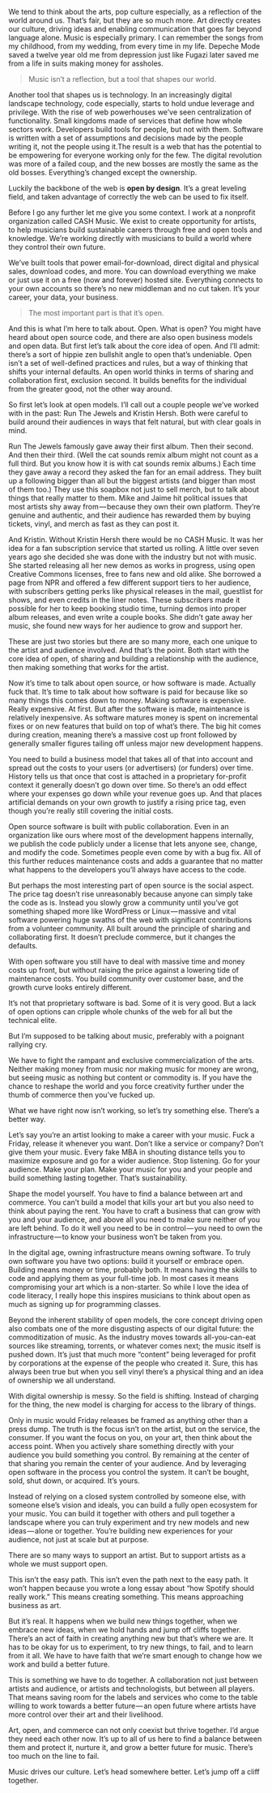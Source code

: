 We tend to think about the arts, pop culture especially, as a reflection of the world around us. That’s fair, but they are so much more. Art directly creates our culture, driving ideas and enabling communication that goes far beyond language alone. Music is especially primary. I can remember the songs from my childhood, from my wedding, from every time in my life. Depeche Mode saved a twelve year old me from depression just like Fugazi later saved me from a life in suits making money for assholes.

<blockquote>Music isn’t a reflection, but a tool that shapes our world.</blockquote>

Another tool that shapes us is technology. In an increasingly digital landscape technology, code especially, starts to hold undue leverage and privilege. With the rise of web powerhouses we’ve seen centralization of functionality. Small kingdoms made of services that define how whole sectors work. Developers build tools for people, but not with them. Software is written with a set of assumptions and decisions made by the people writing it, not the people using it.The result is a web that has the potential to be empowering for everyone working only for the few. The digital revolution was more of a failed coup, and the new bosses are mostly the same as the old bosses. Everything’s changed except the ownership.

Luckily the backbone of the web is **open by design**. It’s a great leveling field, and taken advantage of correctly the web can be used to fix itself.

Before I go any further let me give you some context. I work at a nonprofit organization called CASH Music. We exist to create opportunity for artists, to help musicians build sustainable careers through free and open tools and knowledge. We’re working directly with musicians to build a world where they control their own future.

We’ve built tools that power email-for-download, direct digital and physical sales, download codes, and more. You can download everything we make or just use it on a free (now and forever) hosted site. Everything connects to your own accounts so there’s no new middleman and no cut taken. It’s your career, your data, your business.

<blockquote>The most important part is that it’s open.</blockquote>

And this is what I’m here to talk about. Open. What is open? You might have heard about open source code, and there are also open business models and open data. But first let’s talk about the core idea of open. And I’ll admit: there’s a sort of hippie zen bullshit angle to open that’s undeniable. Open isn’t a set of well-defined practices and rules, but a way of thinking that shifts your internal defaults. An open world thinks in terms of sharing and collaboration first, exclusion second. It builds benefits for the individual from the greater good, not the other way around.

So first let’s look at open models. I’ll call out a couple people we’ve worked with in the past: Run The Jewels and Kristin Hersh. Both were careful to build around their audiences in ways that felt natural, but with clear goals in mind.

Run The Jewels famously gave away their first album. Then their second. And then their third. (Well the cat sounds remix album might not count as a full third. But you know how it is with cat sounds remix albums.) Each time they gave away a record they asked the fan for an email address. They built up a following bigger than all but the biggest artists (and bigger than most of them too.) They use this soapbox not just to sell merch, but to talk about things that really matter to them. Mike and Jaime hit political issues that most artists shy away from — because they own their own platform. They’re genuine and authentic, and their audience has rewarded them by buying tickets, vinyl, and merch as fast as they can post it.

And Kristin. Without Kristin Hersh there would be no CASH Music. It was her idea for a fan subscription service that started us rolling. A little over seven years ago she decided she was done with the industry but not with music. She started releasing all her new demos as works in progress, using open Creative Commons licenses, free to fans new and old alike. She borrowed a page from NPR and offered a few different support tiers to her audience, with subscribers getting perks like physical releases in the mail, guestlist for shows, and even credits in the liner notes. These subscribers made it possible for her to keep booking studio time, turning demos into proper album releases, and even write a couple books. She didn’t gate away her music, she found new ways for her audience to grow and support her.

These are just two stories but there are so many more, each one unique to the artist and audience involved. And that’s the point. Both start with the core idea of open, of sharing and building a relationship with the audience, then making something that works for the artist.

Now it’s time to talk about open source, or how software is made. Actually fuck that. It’s time to talk about how software is paid for because like so many things this comes down to money. Making software is expensive. Really expensive. At first. But after the software is made, maintenance is relatively inexpensive. As software matures money is spent on incremental fixes or on new features that build on top of what’s there. The big hit comes during creation, meaning there’s a massive cost up front followed by generally smaller figures tailing off unless major new development happens.

You need to build a business model that takes all of that into account and spread out the costs to your users (or advertisers) (or funders) over time. History tells us that once that cost is attached in a proprietary for-profit context it generally doesn’t go down over time. So there’s an odd effect where your expenses go down while your revenue goes up. And that places artificial demands on your own growth to justify a rising price tag, even though you’re really still covering the initial costs.

Open source software is built with public collaboration. Even in an organization like ours where most of the development happens internally, we publish the code publicly under a license that lets anyone see, change, and modify the code. Sometimes people even come by with a bug fix. All of this further reduces maintenance costs and adds a guarantee that no matter what happens to the developers you’ll always have access to the code.

But perhaps the most interesting part of open source is the social aspect. The price tag doesn’t rise unreasonably because anyone can simply take the code as is. Instead you slowly grow a community until you’ve got something shaped more like WordPress or Linux — massive and vital software powering huge swaths of the web with significant contributions from a volunteer community. All built around the principle of sharing and collaborating first. It doesn’t preclude commerce, but it changes the defaults.

With open software you still have to deal with massive time and money costs up front, but without raising the price against a lowering tide of maintenance costs. You build community over customer base, and the growth curve looks entirely different.

It’s not that proprietary software is bad. Some of it is very good. But a lack of open options can cripple whole chunks of the web for all but the technical elite.

But I’m supposed to be talking about music, preferably with a poignant rallying cry.

We have to fight the rampant and exclusive commercialization of the arts. Neither making money from music nor making music for money are wrong, but seeing music as nothing but content or commodity is. If you have the chance to reshape the world and you force creativity further under the thumb of commerce then you’ve fucked up.

What we have right now isn’t working, so let’s try something else. There’s a better way.

Let’s say you’re an artist looking to make a career with your music. Fuck a Friday, release it whenever you want. Don’t like a service or company? Don’t give them your music. Every fake MBA in shouting distance tells you to maximize exposure and go for a wider audience. Stop listening. Go for your audience. Make your plan. Make your music for you and your people and build something lasting together. That’s sustainability.

Shape the model yourself. You have to find a balance between art and commerce. You can’t build a model that kills your art but you also need to think about paying the rent. You have to craft a business that can grow with you and your audience, and above all you need to make sure neither of you are left behind. To do it well you need to be in control — you need to own the infrastructure — to know your business won’t be taken from you.

In the digital age, owning infrastructure means owning software. To truly own software you have two options: build it yourself or embrace open. Building means money or time, probably both. It means having the skills to code and applying them as your full-time job. In most cases it means compromising your art which is a non-starter. So while I love the idea of code literacy, I really hope this inspires musicians to think about open as much as signing up for programming classes.

Beyond the inherent stability of open models, the core concept driving open also combats one of the more disgusting aspects of our digital future: the commoditization of music. As the industry moves towards all-you-can-eat sources like streaming, torrents, or whatever comes next; the music itself is pushed down. It’s just that much more “content” being leveraged for profit by corporations at the expense of the people who created it. Sure, this has always been true but when you sell vinyl there’s a physical thing and an idea of ownership we all understand.

With digital ownership is messy. So the field is shifting. Instead of charging for the thing, the new model is charging for access to the library of things.

Only in music would Friday releases be framed as anything other than a press dump. The truth is the focus isn’t on the artist, but on the service, the consumer. If you want the focus on you, on your art, then think about the access point. When you actively share something directly with your audience you build something you control. By remaining at the center of that sharing you remain the center of your audience. And by leveraging open software in the process you control the system. It can’t be bought, sold, shut down, or acquired. It’s yours.

Instead of relying on a closed system controlled by someone else, with someone else’s vision and ideals, you can build a fully open ecosystem for your music. You can build it together with others and pull together a landscape where you can truly experiment and try new models and new ideas — alone or together. You’re building new experiences for your audience, not just at scale but at purpose.

There are so many ways to support an artist. But to support artists as a whole we must support open.

This isn’t the easy path. This isn’t even the path next to the easy path. It won’t happen because you wrote a long essay about “how Spotify should really work.” This means creating something. This means approaching business as art.

But it’s real. It happens when we build new things together, when we embrace new ideas, when we hold hands and jump off cliffs together. There’s an act of faith in creating anything new but that’s where we are. It has to be okay for us to experiment, to try new things, to fail, and to learn from it all. We have to have faith that we’re smart enough to change how we work and build a better future.

This is something we have to do together. A collaboration not just between artists and audience, or artists and technologists, but between all players. That means saving room for the labels and services who come to the table willing to work towards a better future — an open future where artists have more control over their art and their livelihood.

Art, open, and commerce can not only coexist but thrive together. I’d argue they need each other now. It’s up to all of us here to find a balance between them and protect it, nurture it, and grow a better future for music. There’s too much on the line to fail.

Music drives our culture. Let’s head somewhere better. Let’s jump off a cliff together.
